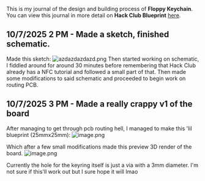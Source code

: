 <!--
  ===================    !!READ THIS NOTICE!!   ====================
  DO NOT edit this file manually. Your changes WILL BE OVERWRITTEN!
  This journal is auto generated and updated by Hack Club Blueprint.
  To edit this file, please edit your journal entries on Blueprint.
  ==================================================================
-->

This is my journal of the design and building process of **Floppy Keychain**.  
You can view this journal in more detail on **Hack Club Blueprint** [here](https://blueprint.hackclub.com/projects/285).


## 10/7/2025 2 PM - Made a sketch, finished schematic.  

Made this sketch:
![azdazdazdazd.png](https://blueprint.hackclub.com/user-attachments/blobs/redirect/eyJfcmFpbHMiOnsiZGF0YSI6OTIwLCJwdXIiOiJibG9iX2lkIn19--28b2648a53696fe2953524000509603d952c8d0e/azdazdazdazd.png)
Then started working on schematic, I fiddled around for around 30 minutes before remembering that Hack Club already has a NFC tutorial and followed a small part of that. Then made some modifications to said schematic and proceeded to begin work on routing PCB.  

## 10/7/2025 3 PM - Made a really crappy v1 of the board  

After managing to get through pcb routing hell, I managed to make this 'lil blueprint (25mmx25mm):
![image.png](https://blueprint.hackclub.com/user-attachments/blobs/proxy/eyJfcmFpbHMiOnsiZGF0YSI6OTUwLCJwdXIiOiJibG9iX2lkIn19--5d7dfa0bb6e5e621f02afc83c0e61c9cb112a01f/image.png)

Which after a few small modifications made this preview 3D render of the board.
![image.png](https://blueprint.hackclub.com/user-attachments/blobs/proxy/eyJfcmFpbHMiOnsiZGF0YSI6OTQ5LCJwdXIiOiJibG9iX2lkIn19--f6beb9ddbbbd3a65cc5c841b4387568558be4281/image.png)

Currently the hole for the keyring itself is just a via with a 3mm diameter. I'm not sure if this'll work out but I sure hope it will lmao  

